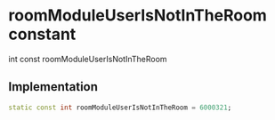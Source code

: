 


# roomModuleUserIsNotInTheRoom constant







int const roomModuleUserIsNotInTheRoom
  







## Implementation

```dart
static const int roomModuleUserIsNotInTheRoom = 6000321;
```







